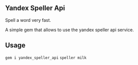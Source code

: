 ## Yandex Speller Api
Spell a word very fast. 

A simple gem that allows to use the yandex speller api service.

## Usage
`gem i yandex_speller_api`
`speller milk`
